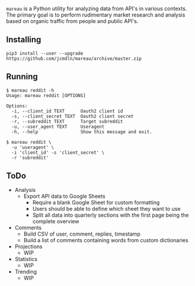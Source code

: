 `mareau` is a Python utility for analyzing data from API's in various
contexts. The primary goal is to perform rudimentary market research and
analysis based on organic traffic from people and public API's.


## Installing

    pip3 install --user --upgrade https://github.com/jcmdln/mareau/archive/master.zip


## Running

    $ mareau reddit -h
    Usage: mareau reddit [OPTIONS]

    Options:
      -i, --client_id TEXT      Oauth2 client id
      -s, --client_secret TEXT  Oauth2 client secret
      -r, --subreddit TEXT      Target subreddit
      -u, --user_agent TEXT     Useragent
      -h, --help                Show this message and exit.

    $ mareau reddit \
      -u 'useragent' \
      -i 'client_id' -s 'client_secret' \
      -r 'subreddit'


## ToDo

- Analysis
  - Export API data to Google Sheets
    - Require a blank Google Sheet for custom formatting
    - Users should be able to define which sheet they want to use
    - Split all data into quarterly sections with the first page being
      the complete overview
- Comments
  - Build CSV of user, comment, replies, timestamp
  - Build a list of comments containing words from custom dictionaries
- Projections
  - WIP
- Statistics
  - WIP
- Trending
  - WIP
